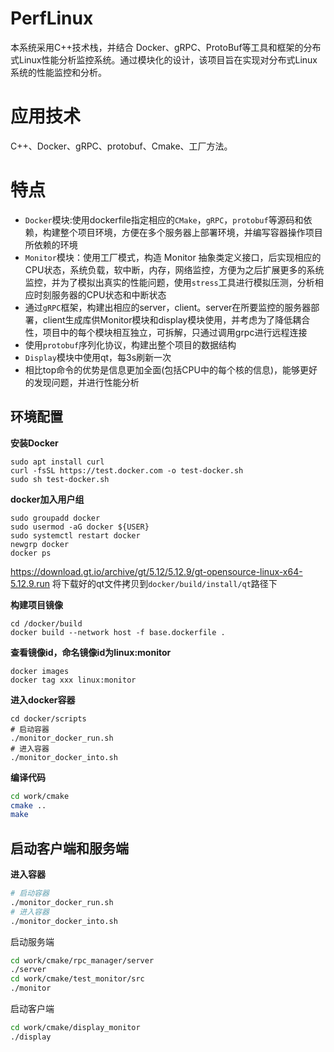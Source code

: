 # PerfLinux

本系统采用C++技术栈，并结合 Docker、gRPC、ProtoBuf等工具和框架的分布式Linux性能分析监控系统。通过模块化的设计，该项目旨在实现对分布式Linux 系统的性能监控和分析。


# 应用技术
C++、Docker、gRPC、protobuf、Cmake、工厂方法。
# 特点

- `Docker`模块:使用dockerfile指定相应的`CMake`，`gRPC`，`protobuf`等源码和依赖，构建整个项目环境，方便在多个服务器上部署环境，并编写容器操作项目所依赖的环境
- `Monitor`模块：使用工厂模式，构造 Monitor 抽象类定义接口，后实现相应的CPU状态，系统负载，软中断，内存，网络监控，方便为之后扩展更多的系统监控，并为了模拟出真实的性能问题，使用`stress`工具进行模拟压测，分析相应时刻服务器的CPU状态和中断状态
- 通过`gRPC`框架，构建出相应的server，client。server在所要监控的服务器部署，client生成库供Monitor模块和display模块使用，并考虑为了降低耦合性，项目中的每个模块相互独立，可拆解，只通过调用grpc进行远程连接
- 使用`protobuf`序列化协议，构建出整个项目的数据结构
- `Display`模块中使用qt，每3s刷新一次
- 相比top命令的优势是信息更加全面(包括CPU中的每个核的信息)，能够更好的发现问题，并进行性能分析



## 环境配置
**安装Docker**
~~~shell
sudo apt install curl
curl -fsSL https://test.docker.com -o test-docker.sh
sudo sh test-docker.sh
~~~

**docker加入用户组**
~~~shell
sudo groupadd docker
sudo usermod -aG docker ${USER}
sudo systemctl restart docker
newgrp docker
docker ps
~~~
https://download.gt.io/archive/gt/5.12/5.12.9/gt-opensource-linux-x64-5.12.9.run
将下载好的qt文件拷贝到`docker/build/install/qt`路径下

**构建项目镜像**
~~~shell
cd /docker/build
docker build --network host -f base.dockerfile .
~~~

**查看镜像id，命名镜像id为linux:monitor**

~~~shell
docker images
docker tag xxx linux:monitor
~~~

**进入docker容器**
~~~shell
cd docker/scripts
# 启动容器
./monitor_docker_run.sh
# 进入容器
./monitor_docker_into.sh
~~~


**编译代码**
~~~sh
cd work/cmake
cmake ..
make
~~~


## 启动客户端和服务端
**进入容器**
~~~sh
# 启动容器
./monitor_docker_run.sh
# 进入容器
./monitor_docker_into.sh
~~~

启动服务端
~~~sh
cd work/cmake/rpc_manager/server
./server
cd work/cmake/test_monitor/src
./monitor
~~~
启动客户端

~~~sh
cd work/cmake/display_monitor
./display
~~~